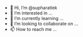 - 👋 Hi, I’m @supharatlek
- 👀 I’m interested in ...
- 🌱 I’m currently learning ...
- 💞️ I’m looking to collaborate on ...
- 📫 How to reach me ...

<!---
supharatlek/supharatlek is a ✨ special ✨ repository because its `README.md` (this file) appears on your GitHub profile.
You can click the Preview link to take a look at your changes.
--->
